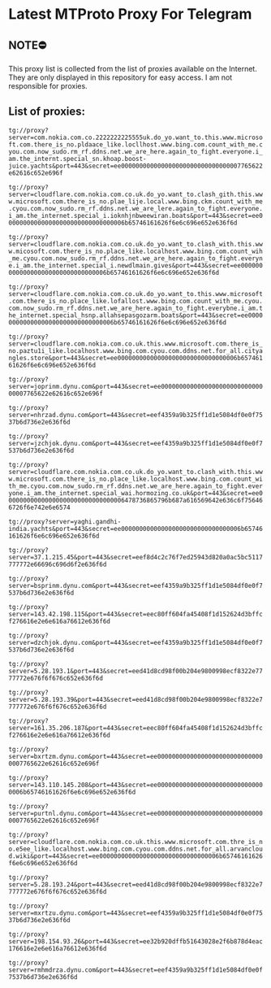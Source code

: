 # Latest MTProto Proxy For Telegram

## NOTE⛔

This proxy list is collected from the list of proxies available on the Internet. They are only displayed in this repository for easy access. I am not responsible for proxies.

## List of proxies:

`tg://proxy?server=com.nokia.com.co.2222222225555uk.do_yo.want_to.this.www.microsoft.com.there_is_no.pldaace_like.locllhost.www.bing.com.count_with_me.cyou.com.now_sudo.rm_rf.ddns.net.we_are_here.again_to_fight.everyone.i_am.the_internt.special_sn.khoap.boost-juice.yachts&port=443&secret=ee000000000000000000000000000000007765622e62616c652e696f`

`tg://proxy?server=cloudflare.com.nokia.com.co.uk.do_yo.want_to.clash_gith.this.www.microsoft.com.there_is_no.plae_lije.local.www.bing.ckm.count_with_me.cyou.com.now_sudo.rm_rf.ddns.net.we_are_lere.again_to_fight.everyone.i_am.the_internet.special_i.ioknhjnbweewiran.boats&port=443&secret=ee000000000000000000000000000000006b65746161626f6e6c696e652e636f6d`

`tg://proxy?server=cloudflare.com.nokia.com.co.uk.do_yo.want_to.clash_with.this.www.micosoft.com.there_is_no.place_like.localhost.www.bing.com.count_wih_me.cyou.com.now_sudo.rm_rf.ddns.net.we_are_here.again_to_fight.everyne.i_am.the_internet.special_i.newdlmain.gives&port=443&secret=ee000000000000000000000000000000006b65746161626f6e6c696e652e636f6d`

`tg://proxy?server=cloudflare.com.nokia.com.co.uk.do_yo.want_to.this.www.microsoft.com.there_is_no.place_like.lofallost.www.bing.com.count_with_me.cyou.com.now_sudo.rm_rf.ddns.net.we_are_here.again_to_fight.everybne.i_am.the_internet.special_hsnp.allahsepasgozarm.boats&port=443&secret=ee000000000000000000000000000000006b65746161626f6e6c696e652e636f6d`

`tg://proxy?server=cloudflare.com.nokia.com.co.uk.this.www.microsoft.com.there_is_no.paztu1i_like.localhost.www.bing.com.cyou.com.ddns.net.for_all.cityangles.store&port=443&secret=ee000000000000000000000000000000006b65746161626f6e6c696e652e636f6d`

`tg://proxy?server=joprinm.dynu.com&port=443&secret=ee000000000000000000000000000000007765622e62616c652e696f`

`tg://proxy?server=nhrzad.dynu.com&port=443&secret=eef4359a9b325ff1d1e5084df0e0f7537b6d736e2e636f6d`

`tg://proxy?server=jzchjok.dynu.com&port=443&secret=eef4359a9b325ff1d1e5084df0e0f7537b6d736e2e636f6d`

`tg://proxy?server=cloudflare.com.nokia.com.co.uk.do_yo.want_to.clash_with.this.www.microsoft.com.there_is_no.place_like.localhost.www.bing.com.count_with_me.cyou.com.now_sudo.rm_rf.ddns.net.we_are_here.again_to_fight.everyone.i_am.the_internet.special_wai.hormozing.co.uk&port=443&secret=ee000000000000000000000000000000006478736865796b687a616569642e636c6f756466726f6e742e6e6574`

`tg://proxy?server=yaghi.gandhi-india.yachts&port=443&secret=ee000000000000000000000000000000006b65746161626f6e6c696e652e636f6d`

`tg://proxy?server=37.1.215.45&port=443&secret=eef8d4c2c76f7ed25943d820a0ac5bc5117777772e66696c696d6f2e636f6d`

`tg://proxy?server=bsprinm.dynu.com&port=443&secret=eef4359a9b325ff1d1e5084df0e0f7537b6d736e2e636f6d`

`tg://proxy?server=143.42.198.115&port=443&secret=eec80ff604fa45408f1d152624d3bffcf276616e2e6e616a76612e636f6d`

`tg://proxy?server=dzchjok.dynu.com&port=443&secret=eef4359a9b325ff1d1e5084df0e0f7537b6d736e2e636f6d`

`tg://proxy?server=5.28.193.1&port=443&secret=eed41d8cd98f00b204e9800998ecf8322e7777772e676f6f676c652e636f6d`

`tg://proxy?server=5.28.193.39&port=443&secret=eed41d8cd98f00b204e9800998ecf8322e7777772e676f6f676c652e636f6d`

`tg://proxy?server=161.35.206.187&port=443&secret=eec80ff604fa45408f1d152624d3bffcf276616e2e6e616a76612e636f6d`

`tg://proxy?server=bxrtzm.dynu.com&port=443&secret=ee000000000000000000000000000000007765622e62616c652e696f`

`tg://proxy?server=143.110.145.208&port=443&secret=ee000000000000000000000000000000006b65746161626f6e6c696e652e636f6d`

`tg://proxy?server=purtnl.dynu.com&port=443&secret=ee000000000000000000000000000000007765622e62616c652e696f`

`tg://proxy?server=cloudflare.com.nokia.com.co.uk.this.www.microsoft.com.thre_is_no.e5ee_like.localhost.www.bing.com.cyou.com.ddns.net.for_all.arvancloud.wiki&port=443&secret=ee000000000000000000000000000000006b65746161626f6e6c696e652e636f6d`

`tg://proxy?server=5.28.193.24&port=443&secret=eed41d8cd98f00b204e9800998ecf8322e7777772e676f6f676c652e636f6d`

`tg://proxy?server=mxrtzu.dynu.com&port=443&secret=eef4359a9b325ff1d1e5084df0e0f7537b6d736e2e636f6d`

`tg://proxy?server=198.154.93.26&port=443&secret=ee32b920dffb51643028e2f6b878d4eac176616e2e6e616a76612e636f6d`

`tg://proxy?server=rmhmdrza.dynu.com&port=443&secret=eef4359a9b325ff1d1e5084df0e0f7537b6d736e2e636f6d`

